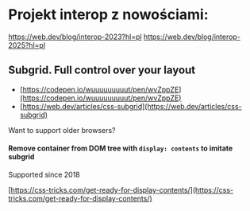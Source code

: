 # Projekt interop z nowościami:

https://web.dev/blog/interop-2023?hl=pl
https://web.dev/blog/interop-2025?hl=pl

## Subgrid. Full control over your layout

- [https://codepen.io/wuuuuuuuuut/pen/wvZppZE](https://codepen.io/wuuuuuuuuut/pen/wvZppZE)
- [https://web.dev/articles/css-subgrid](https://web.dev/articles/css-subgrid)


Want to support older browsers?
#### Remove container from DOM tree with `display: contents` to imitate subgrid

Supported since 2018

[https://css-tricks.com/get-ready-for-display-contents/](https://css-tricks.com/get-ready-for-display-contents/)